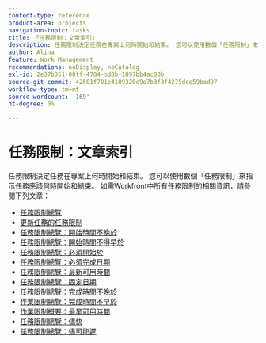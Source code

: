 ```yaml
---
content-type: reference
product-area: projects
navigation-topic: tasks
title: 「任務限制：文章索引」
description: 任務限制決定任務在專案上何時開始和結束。 您可以使用數個「任務限制」來指示任務應該何時開始和結束。 如需Workfront中所有任務限制的相關資訊，請參閱下列文章。
author: Alina
feature: Work Management
recommendations: noDisplay, noCatalog
exl-id: 2e37b051-00ff-4784-bd8b-1897bb4ac80b
source-git-commit: 42601f701e4109320e9e7b3f3f4275dee59bad97
workflow-type: tm+mt
source-wordcount: '169'
ht-degree: 0%

---
```


# 任務限制：文章索引

<!-- Audited: 1/2024 -->

任務限制決定任務在專案上何時開始和結束。 您可以使用數個「任務限制」來指示任務應該何時開始和結束。 如需Workfront中所有任務限制的相關資訊，請參閱下列文章：

* [任務限制總覽](../../../manage-work/tasks/task-constraints/task-constraint-overview.md)
* [更新任務的任務限制](../../../manage-work/tasks/task-constraints/update-task-constraint-of-task.md)
* [任務限制總覽：開始時間不晚於](../../../manage-work/tasks/task-constraints/start-no-later-than.md)
* [任務限制總覽：開始時間不得早於](../../../manage-work/tasks/task-constraints/start-no-earlier-than.md)
* [任務限制總覽：必須開始於](../../../manage-work/tasks/task-constraints/must-start-on.md)
* [任務限制總覽：必須完成日期](../../../manage-work/tasks/task-constraints/must-finish-on.md)
* [任務限制總覽：最新可用時間](../../../manage-work/tasks/task-constraints/latest-available-time.md)
* [任務限制總覽：固定日期](../../../manage-work/tasks/task-constraints/fixed-dates.md)
* [任務限制總覽：完成時間不晚於](../../../manage-work/tasks/task-constraints/finish-no-later-than.md)
* [作業限制總覽：完成時間不早於](../../../manage-work/tasks/task-constraints/finish-no-earlier-than.md)
* [作業限制概要：最早可用時間](../../../manage-work/tasks/task-constraints/earliest-available-time.md)
* [任務限制總覽：儘快](../../../manage-work/tasks/task-constraints/as-soon-as-possible.md)
* [任務限制總覽：儘可能遲](../../../manage-work/tasks/task-constraints/as-late-as-possible.md)
